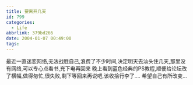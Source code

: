 ```yaml
---
title: 要离开几天
id: 799
categories:
  - Life
abbrlink: 379bd266
date: 2004-01-07 00:49:00
tags:
---
```


最近一直迷恋网络,无法战胜自己,浪费了不少时间,决定明天去汕头住几天,那里没有网络,可以专心点看书,充下电再回来
晚上看到蓝色经典的PS教程,顺便给论坛改了横幅,做得匆忙,很失败,剩下等回来再说吧,该收拾行李了....
希望自己有所改变...
